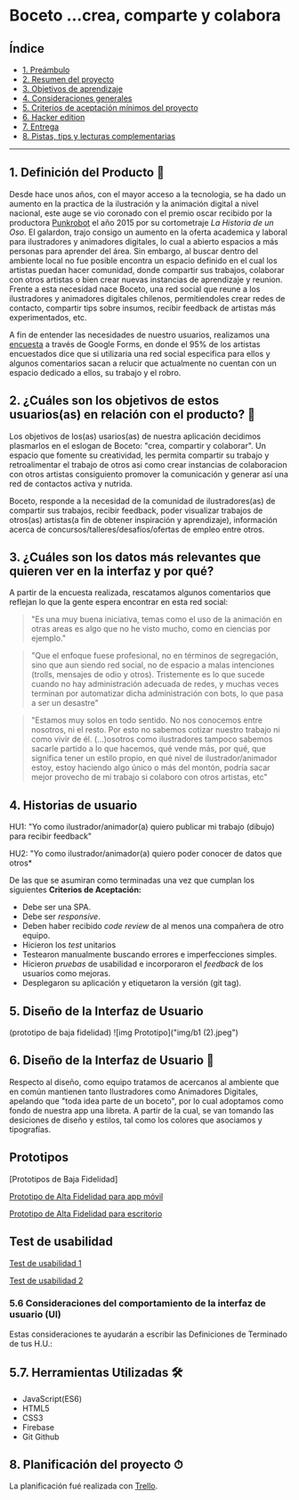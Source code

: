 
# Boceto ...crea, comparte y colabora

## Índice

* [1. Preámbulo](#1-preámbulo)
* [2. Resumen del proyecto](#2-resumen-del-proyecto)
* [3. Objetivos de aprendizaje](#3-objetivos-de-aprendizaje)
* [4. Consideraciones generales](#4-consideraciones-generales)
* [5. Criterios de aceptación mínimos del proyecto](#5-criterios-de-aceptación-mínimos-del-proyecto)
* [6. Hacker edition](#6-hacker-edition)
* [7. Entrega](#7-entrega)
* [8. Pistas, tips y lecturas complementarias](#8-pistas-tips-y-lecturas-complementarias)

***

## 1. Definición del Producto 📝

Desde hace unos años, con el mayor acceso a la tecnologia, se ha dado un aumento en la practica de la ilustración y la animación digital a nivel nacional, este auge se vio coronado con el premio oscar recibido por la productora [Punkrobot](http://punkrobot.cl/) el año 2015 por su cortometraje *La Historia de un Oso*. El galardon, trajo consigo un aumento en la oferta academica y laboral para ilustradores y animadores digitales, lo cual a abierto espacios a más personas para aprender del área. Sin embargo, al buscar dentro del ambiente local no fue posible encontra un espacio definido en el cual los artistas puedan hacer comunidad, donde compartir sus trabajos, colaborar con otros artistas o bien crear nuevas instancias de aprendizaje y reunion. Frente a esta necesidad nace Boceto, una red social que reune a los ilustradores y animadores digitales chilenos, permitiendoles crear redes de contacto, compartir tips sobre insumos, recibir feedback de artistas más experimentados, etc. 

A fin de entender las necesidades de nuestro usuarios, realizamos una [encuesta](https://docs.google.com/forms/d/1LuH0ZqQb1Tvlx9MY_JcZWW0Gi54LPixvdm5keL2yaYo/edit#responses) a través de Google Forms, en donde el 95% de los artistas encuestados dice que si utilizaria una red social especifica para ellos y algunos comentarios sacan a relucir que actualmente no cuentan con un espacio dedicado a ellos, su trabajo y el robro. 

## 2. ¿Cuáles son los objetivos de estos usuarios(as) en relación con el producto? 🎯

Los objetivos de los(as) usarios(as) de nuestra aplicación decidimos plasmarlos en el eslogan de Boceto: "crea, compartir y colaborar". Un espacio que fomente su creatividad, les permita compartir su trabajo y retroalimentar el trabajo de otros asi como crear instancias de colaboracion con otros artistas consiguiento promover la comunicación y generar así una red de contactos activa y nutrida. 

Boceto, responde a la necesidad de la comunidad de ilustradores(as) de compartir sus trabajos, recibir feedback, poder visualizar trabajos de otros(as) artistas(a fin de obtener inspiración y aprendizaje), información acerca de concursos/talleres/desafíos/ofertas de empleo entre otros. 

## 3. ¿Cuáles son los datos más relevantes que quieren ver en la interfaz y por qué?

A partir de la encuesta realizada, rescatamos algunos comentarios que reflejan lo que la gente espera encontrar en esta red social: 

>   "Es una muy buena iniciativa, temas como el uso de la animación en otras areas es algo que no he visto mucho, como en ciencias por ejemplo."

> "Que el enfoque fuese profesional, no en términos de segregación, sino que aun siendo red social, no de espacio a malas intenciones (trolls, mensajes de odio y otros). Tristemente es lo que sucede cuando no hay administración adecuada de redes, y muchas veces terminan por automatizar dicha administración con bots, lo que pasa a ser un desastre" 

> "Estamos muy solos en todo sentido. No nos conocemos entre nosotros, ni el resto. Por esto no sabemos cotizar nuestro trabajo ni como vivir de él. (...)osotros como ilustradores tampoco sabemos sacarle partido a lo que hacemos, qué vende más, por qué, que significa tener un estilo propio, en qué nivel de ilustrador/animador estoy, estoy haciendo algo único o más del montón, podría sacar mejor provecho de mi trabajo si colaboro con otros artistas, etc"


## 4. Historias de usuario

HU1: "Yo como ilustrador/animador(a) quiero publicar mi trabajo (dibujo) para recibir feedback"

HU2: "Yo como ilustrador/animador(a) quiero poder conocer de datos que otros*

De las que se asumiran como terminadas una vez que cumplan los siguientes  **Criterios de Aceptación:**

  - Debe ser una SPA.
  - Debe ser _responsive_.
  - Deben haber recibido _code review_ de al menos una compañera de otro equipo.
  - Hicieron los _test_ unitarios
  - Testearon manualmente buscando errores e imperfecciones simples.
  - Hicieron _pruebas_ de usabilidad e incorporaron el _feedback_ de los
    usuarios como mejoras.
  - Desplegaron su aplicación y etiquetaron la versión (git tag).

## 5. Diseño de la Interfaz de Usuario 

(prototipo de baja fidelidad)
![img Prototipo]("img/b1 (2).jpeg")

## 6. Diseño de la Interfaz de Usuario 🎨

Respecto al diseño, como equipo tratamos de acercanos al ambiente que en común mantienen tanto Ilustradores como Animadores Digitales, apelando que "toda idea  parte de un boceto", por lo cual adoptamos como fondo de nuestra app una libreta. A partir de la cual, se van tomando las desiciones de diseño y estilos, tal como los colores que asociamos y tipografías. 


## Prototipos 

[Prototipos de Baja Fidelidad] 



[Prototipo de Alta Fidelidad para app móvil](https://www.figma.com/file/pFeY0gdNy8pe4n8ntTPW7M/Boceto-app?node-id=0%3A1)

[Prototipo de Alta Fidelidad para escritorio](https://www.figma.com/file/K0EXfq6Ldq3x5qK7Q9CVLy/Boceto-web?node-id=0%3A1)

## Test de usabilidad
[Test de usabilidad 1](https://www.figma.com/file/K0EXfq6Ldq3x5qK7Q9CVLy/Boceto-web?node-id=0%3A1)

[Test de usabilidad 2](https://www.loom.com/share/3e0b4170a656471c98312044b4c8b1e8)




### 5.6 Consideraciones del comportamiento de la interfaz de usuario (UI)

Estas consideraciones te ayudarán a escribir las Definiciones de Terminado de
tus H.U.:




## 5.7. Herramientas Utilizadas 🛠
* JavaScript(ES6)
* HTML5
* CSS3
* Firebase
* Git Github

## 8. Planificación del proyecto ⏱

La planificación fué realizada con  [Trello](https://trello.com/b/UNUWeMnj/red-social-fe1).
